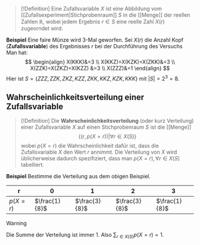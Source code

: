>[!Definition]
>Eine Zufallsvariable $X$ ist eine Abbildung vom [[Zufallsexperiment|Stichprobenraum]] $S$ in die [[Menge]] der reellen Zahlen $\mathbb{R}$, wobei jedem Ergebnis $r\in S$ eine reelle Zahl $X(r)$ zugeorndet wird.

**Beispiel**
Eine faire Münze wird 3-Mal geworfen. Sei $X(r)$ die Anzahl Kopf (**Zufallsvariable**) des Ergebnisses $r$ bei der Durchführung des Versuchs Man hat:
$$
\begin{align}
X(KKK)&=3 \\
X(KKZ)=X(KZK)=X(ZKK)&=3 \\
X(ZZK)=X(ZKZ)=X(KZZ) &=3 \\
X(ZZZ)&=1
\end{align}
$$
Hier ist $S =\{ ZZZ, ZZK, ZKZ,KZZ,ZKK,KKZ,KZK,KKK \}$ mit $|S|=2^{3}=8$.

## Wahrscheinlichkeitsverteilung einer Zufallsvariable
>[!Definition]
>Die **Wahrscheinlichkeitsverteilung** (oder kurz Verteilung) einer Zufallsvariable $X$ auf einen Stichprobenraum $S$ ist die [[Menge]]
>$$
>\{ (r,p(X=r))|\forall r\in X(S) \}
>$$
>wobei $p(X=r)$ die Wahrscheinlichkeit dafür ist, dass die Zufallsvariable $X$ den Wert $r$ annimmt. Die Verteilung von $X$ wird üblicherweise dadurch spezifiziert, dass man $p(X=r), \forall r\in X(S)$ tabelliert.

**Beispiel**
Bestimme die Verteilung aus dem obigen Beispiel.

| r        | 0             | 1             | 2             | 3             |
| -------- | ------------- | ------------- | ------------- | ------------- |
| $p(X=r)$ | $\frac{1}{8}$ | $\frac{3}{8}$ | $\frac{3}{8}$ | $\frac{1}{8}$ |
>[!warning]
>Die Summe der Verteilung ist immer $1$. Also $\sum_{r\in X(S)}p(X=r) = 1$.

